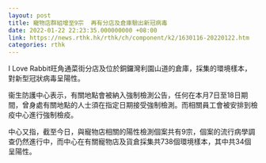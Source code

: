 ```yaml
---
layout: post
title: 寵物店群組增至9宗  再有分店及倉庫驗出新冠病毒
date: 2022-01-22 22:23:35.000000000 +08:00
link: https://news.rthk.hk/rthk/ch/component/k2/1630116-20220122.htm
categories: rthk
---
```


I Love Rabbit旺角通菜街分店及位於銅鑼灣利園山道的倉庫，採集的環境樣本，對新型冠狀病毒呈陽性。

衞生防護中心表示，有關地點會被納入強制檢測公告，任何在本月7日至18日期間，曾身處有關地點的人士須在指定日期接受強制檢測。而相關員工會被安排到檢疫中心進行強制檢疫。

中心又指，截至今日，與寵物店相關的陽性檢測個案共有9宗，個案的流行病學調查仍然進行中，而中心在有關寵物店及貨倉採集共738個環境樣本，其中共34個呈陽性。
